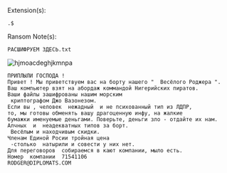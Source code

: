 Extension(s): 
```
.$
```
Ransom Note(s): 
```
РАСШИФРУЕМ ЗДЕСЬ.txt
```
![hjmoacdeghjkmnpa](https://github.com/user-attachments/assets/f502217c-b1e9-4c62-ab7c-4091538908f0)  
```
ПРИПЛЫЛИ ГОСПОДА !
Привет ! Мы приветствуем вас на борту нашего "  Весёлого Роджера ".
Ваш компьютер взят на абордаж коммандой Нигерийских пиратов.
Ваши файлы зашифрованы нашим морским
 криптографом Джо Вазонезом.
Если вы , человек  нежадный  и не психованный тип из ЛДПР,
то, мы готовы обменять вашу драгоценную инфу, на жалкие 
бумажки именуемые деньгами. Поверьте, деньги зло - отдайте их нам. 
Алчных  и  неадекватных типов за борт.
 Весёлым и находчивым скидки. 
Членам Единой Росии тройная цена
 -столько  натырили и совести у них нет.
Для переговоров  собираемся в кают компании, мыло есть.
Номер  компании  71541106
RODGER@DIPLOMATS.COM
```
